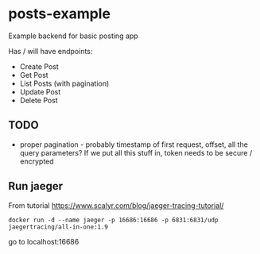 # posts-example

Example backend for basic posting app

Has / will have endpoints:
- Create Post 
- Get Post
- List Posts (with pagination)
- Update Post
- Delete Post


## TODO
- proper pagination - probably timestamp of first request, offset, all the query parameters? If we put all this stuff in, token needs to be secure / encrypted

## Run jaeger
From tutorial https://www.scalyr.com/blog/jaeger-tracing-tutorial/
```
docker run -d --name jaeger -p 16686:16686 -p 6831:6831/udp jaegertracing/all-in-one:1.9
```

go to localhost:16686